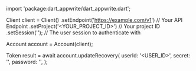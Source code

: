 import 'package:dart_appwrite/dart_appwrite.dart';

Client client = Client()
    .setEndpoint('https://example.com/v1') // Your API Endpoint
    .setProject('<YOUR_PROJECT_ID>') // Your project ID
    .setSession(''); // The user session to authenticate with

Account account = Account(client);

Token result = await account.updateRecovery(
    userId: '<USER_ID>',
    secret: '<SECRET>',
    password: '',
);
